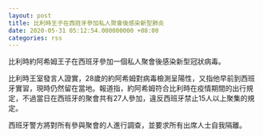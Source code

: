 ```yaml
---
layout: post
title: 比利時王子在西班牙參加私人聚會後感染新型肺炎
date: 2020-05-31 05:12:54.000000000 +08:00
categories: rss
---
```


比利時約阿希姆王子在西班牙參加一個私人聚會後感染新型冠狀病毒。

比利時王室發言人證實，28歲的約阿希姆對病毒檢測呈陽性，又指他早前到西班牙實習，現時仍然留在當地。報道指，約阿希姆符合比利時在疫情期間的出行規定，不過當日在西班牙的聚會共有27人參加，違反西班牙禁止15人以上聚集的規定。

西班牙警方將對所有參與聚會的人進行調查，並要求所有出席人士自我隔離。
